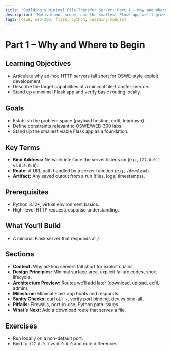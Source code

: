 ```yaml
---
title: "Building a Minimal File-Transfer Server: Part 1 – Why and Where to Begin"
description: "Motivation, scope, and the smallest Flask app we’ll grow into a file-transfer microservice."
tags: [oswe, web-300, flask, python, learning-module]
---
```


# Part 1 – Why and Where to Begin

## Learning Objectives
- Articulate why ad-hoc HTTP servers fall short for OSWE-style exploit development.
- Describe the target capabilities of a minimal file-transfer service.
- Stand up a minimal Flask app and verify basic routing locally.

## Goals
- Establish the problem space (payload hosting, exfil, teardown).
- Define constraints relevant to OSWE/WEB-300 labs.
- Stand up the smallest viable Flask app as a foundation.

## Key Terms
- **Bind Address:** Network interface the server listens on (e.g., `127.0.0.1` vs `0.0.0.0`).
- **Route:** A URL path handled by a server function (e.g., `/download`).
- **Artifact:** Any saved output from a run (files, logs, timestamps).

## Prerequisites
- Python 3.12+, virtual environment basics.
- High-level HTTP request/response understanding.

## What You’ll Build
- A minimal Flask server that responds at `/`.

## Sections
- **Context:** Why ad-hoc servers fall short for exploit chains.
- **Design Principles:** Minimal surface area, explicit failure codes, short lifecycle.
- **Architecture Preview:** Routes we’ll add later (download, upload, exfil, admin).
- **Milestone:** Minimal Flask app boots and responds.
- **Sanity Checks:** curl `GET /`, verify port binding, dev vs bind-all.
- **Pitfalls:** Firewalls, port-in-use, Python path issues.
- **What’s Next:** Add a download route that serves a file.

## Exercises
- Run locally on a non-default port.
- Bind to `127.0.0.1` vs `0.0.0.0` and note differences.